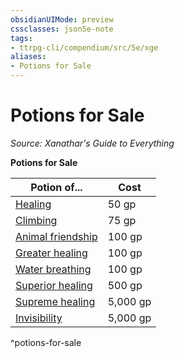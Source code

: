 ```yaml
---
obsidianUIMode: preview
cssclasses: json5e-note
tags:
- ttrpg-cli/compendium/src/5e/xge
aliases:
- Potions for Sale
---
```

# Potions for Sale
*Source: Xanathar's Guide to Everything* 

**Potions for Sale**

| Potion of... | Cost |
|--------------|------|
| [Healing](/3-Mechanics/CLI/Compendium/items/potion-of-healing.md) | 50 gp |
| [Climbing](/3-Mechanics/CLI/Compendium/items/potion-of-climbing.md) | 75 gp |
| [Animal friendship](/3-Mechanics/CLI/Compendium/items/potion-of-animal-friendship.md) | 100 gp |
| [Greater healing](/3-Mechanics/CLI/Compendium/items/potion-of-greater-healing.md) | 100 gp |
| [Water breathing](/3-Mechanics/CLI/Compendium/items/potion-of-water-breathing.md) | 100 gp |
| [Superior healing](/3-Mechanics/CLI/Compendium/items/potion-of-superior-healing.md) | 500 gp |
| [Supreme healing](/3-Mechanics/CLI/Compendium/items/potion-of-supreme-healing.md) | 5,000 gp |
| [Invisibility](/3-Mechanics/CLI/Compendium/items/potion-of-invisibility.md) | 5,000 gp |
^potions-for-sale